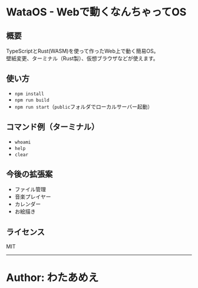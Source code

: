 # WataOS - Webで動くなんちゃってOS

## 概要
TypeScriptとRust(WASM)を使って作ったWeb上で動く簡易OS。  
壁紙変更、ターミナル（Rust製）、仮想ブラウザなどが使えます。

## 使い方
- `npm install`  
- `npm run build`  
- `npm run start`（`public`フォルダでローカルサーバー起動）

## コマンド例（ターミナル）
- `whoami`  
- `help`  
- `clear`

## 今後の拡張案
- ファイル管理  
- 音楽プレイヤー  
- カレンダー  
- お絵描き  

## ライセンス
MIT

---

# Author: わたあめえ
